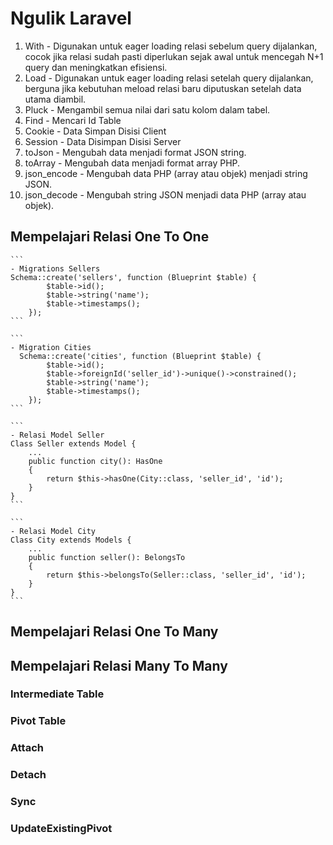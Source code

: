 # Ngulik Laravel

1. With - Digunakan untuk eager loading relasi sebelum query dijalankan, cocok jika relasi sudah pasti diperlukan sejak awal untuk mencegah N+1 query dan meningkatkan efisiensi.
2. Load - Digunakan untuk eager loading relasi setelah query dijalankan, berguna jika kebutuhan meload relasi baru diputuskan setelah data utama diambil.
3. Pluck - Mengambil semua nilai dari satu kolom dalam tabel.
4. Find - Mencari Id Table
5. Cookie - Data Simpan Disisi Client
6. Session - Data Disimpan Disisi Server
7. toJson - Mengubah data menjadi format JSON string.
8. toArray - Mengubah data menjadi format array PHP.
9. json_encode - Mengubah data PHP (array atau objek) menjadi string JSON.
10. json_decode -  Mengubah string JSON menjadi data PHP (array atau objek). 

## Mempelajari Relasi One To One

    ```
    - Migrations Sellers
    Schema::create('sellers', function (Blueprint $table) {
            $table->id();
            $table->string('name');
            $table->timestamps();
        });
    ```

    ```
    - Migration Cities
      Schema::create('cities', function (Blueprint $table) {
            $table->id();
            $table->foreignId('seller_id')->unique()->constrained();
            $table->string('name');
            $table->timestamps();
        });
    ```

    ```
    - Relasi Model Seller
    Class Seller extends Model {
        ...
        public function city(): HasOne
        {
            return $this->hasOne(City::class, 'seller_id', 'id');
        }
    }
    ```

    ```
    - Relasi Model City
    Class City extends Models {
        ...
        public function seller(): BelongsTo
        {
            return $this->belongsTo(Seller::class, 'seller_id', 'id');
        }
    } 
    ```
## Mempelajari Relasi One To Many

## Mempelajari Relasi Many To Many

### Intermediate Table

### Pivot Table

### Attach

### Detach

### Sync

### UpdateExistingPivot


